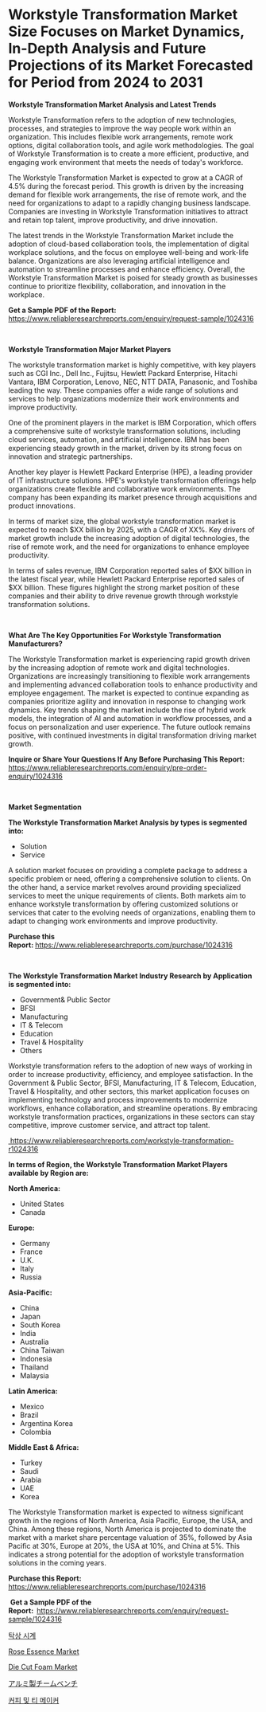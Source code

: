 <p><h1>Workstyle Transformation Market Size Focuses on Market Dynamics, In-Depth Analysis and Future Projections of its Market Forecasted for Period from 2024 to 2031</h1></p><p><strong>Workstyle Transformation Market Analysis and Latest Trends</strong></p>
<p><p>Workstyle Transformation refers to the adoption of new technologies, processes, and strategies to improve the way people work within an organization. This includes flexible work arrangements, remote work options, digital collaboration tools, and agile work methodologies. The goal of Workstyle Transformation is to create a more efficient, productive, and engaging work environment that meets the needs of today's workforce.</p><p>The Workstyle Transformation Market is expected to grow at a CAGR of 4.5% during the forecast period. This growth is driven by the increasing demand for flexible work arrangements, the rise of remote work, and the need for organizations to adapt to a rapidly changing business landscape. Companies are investing in Workstyle Transformation initiatives to attract and retain top talent, improve productivity, and drive innovation.</p><p>The latest trends in the Workstyle Transformation Market include the adoption of cloud-based collaboration tools, the implementation of digital workplace solutions, and the focus on employee well-being and work-life balance. Organizations are also leveraging artificial intelligence and automation to streamline processes and enhance efficiency. Overall, the Workstyle Transformation Market is poised for steady growth as businesses continue to prioritize flexibility, collaboration, and innovation in the workplace.</p></p>
<p><strong>Get a Sample PDF of the Report:&nbsp;</strong> <a href="https://www.reliableresearchreports.com/enquiry/request-sample/1024316">https://www.reliableresearchreports.com/enquiry/request-sample/1024316</a></p>
<p>&nbsp;</p>
<p><strong>Workstyle Transformation Major Market Players</strong></p>
<p><p>The workstyle transformation market is highly competitive, with key players such as CGI Inc., Dell Inc., Fujitsu, Hewlett Packard Enterprise, Hitachi Vantara, IBM Corporation, Lenovo, NEC, NTT DATA, Panasonic, and Toshiba leading the way. These companies offer a wide range of solutions and services to help organizations modernize their work environments and improve productivity.</p><p>One of the prominent players in the market is IBM Corporation, which offers a comprehensive suite of workstyle transformation solutions, including cloud services, automation, and artificial intelligence. IBM has been experiencing steady growth in the market, driven by its strong focus on innovation and strategic partnerships.</p><p>Another key player is Hewlett Packard Enterprise (HPE), a leading provider of IT infrastructure solutions. HPE's workstyle transformation offerings help organizations create flexible and collaborative work environments. The company has been expanding its market presence through acquisitions and product innovations.</p><p>In terms of market size, the global workstyle transformation market is expected to reach $XX billion by 2025, with a CAGR of XX%. Key drivers of market growth include the increasing adoption of digital technologies, the rise of remote work, and the need for organizations to enhance employee productivity.</p><p>In terms of sales revenue, IBM Corporation reported sales of $XX billion in the latest fiscal year, while Hewlett Packard Enterprise reported sales of $XX billion. These figures highlight the strong market position of these companies and their ability to drive revenue growth through workstyle transformation solutions.</p></p>
<p>&nbsp;</p>
<p><strong>What Are The Key Opportunities For Workstyle Transformation Manufacturers?</strong></p>
<p><p>The Workstyle Transformation market is experiencing rapid growth driven by the increasing adoption of remote work and digital technologies. Organizations are increasingly transitioning to flexible work arrangements and implementing advanced collaboration tools to enhance productivity and employee engagement. The market is expected to continue expanding as companies prioritize agility and innovation in response to changing work dynamics. Key trends shaping the market include the rise of hybrid work models, the integration of AI and automation in workflow processes, and a focus on personalization and user experience. The future outlook remains positive, with continued investments in digital transformation driving market growth.</p></p>
<p><strong>Inquire or Share Your Questions If Any Before Purchasing This Report:</strong> <a href="https://www.reliableresearchreports.com/enquiry/pre-order-enquiry/1024316">https://www.reliableresearchreports.com/enquiry/pre-order-enquiry/1024316</a></p>
<p>&nbsp;</p>
<p><strong>Market Segmentation</strong></p>
<p><strong>The Workstyle Transformation Market Analysis by types is segmented into:</strong></p>
<p><ul><li>Solution</li><li>Service</li></ul></p>
<p><p>A solution market focuses on providing a complete package to address a specific problem or need, offering a comprehensive solution to clients. On the other hand, a service market revolves around providing specialized services to meet the unique requirements of clients. Both markets aim to enhance workstyle transformation by offering customized solutions or services that cater to the evolving needs of organizations, enabling them to adapt to changing work environments and improve productivity.</p></p>
<p><strong>Purchase this Report:&nbsp;</strong><a href="https://www.reliableresearchreports.com/purchase/1024316">https://www.reliableresearchreports.com/purchase/1024316</a></p>
<p>&nbsp;</p>
<p><strong>The Workstyle Transformation Market Industry Research by Application is segmented into:</strong></p>
<p><ul><li>Government& Public Sector</li><li>BFSI</li><li>Manufacturing</li><li>IT & Telecom</li><li>Education</li><li>Travel & Hospitality</li><li>Others</li></ul></p>
<p><p>Workstyle transformation refers to the adoption of new ways of working in order to increase productivity, efficiency, and employee satisfaction. In the Government & Public Sector, BFSI, Manufacturing, IT & Telecom, Education, Travel & Hospitality, and other sectors, this market application focuses on implementing technology and process improvements to modernize workflows, enhance collaboration, and streamline operations. By embracing workstyle transformation practices, organizations in these sectors can stay competitive, improve customer service, and attract top talent.</p></p>
<p><a href="https://www.reliableresearchreports.com/workstyle-transformation-r1024316">&nbsp;https://www.reliableresearchreports.com/workstyle-transformation-r1024316</a></p>
<p><strong>In terms of Region, the Workstyle Transformation Market Players available by Region are:</strong></p>
<p>
    <p> <strong> North America: </strong>
        <ul>
            <li>United States</li>
            <li>Canada</li>
        </ul>
        </p> 
    <p> <strong> Europe: </strong>
        <ul>
            <li>Germany</li>
            <li>France</li>
            <li>U.K.</li>
            <li>Italy</li>
            <li>Russia</li>
        </ul>
        </p> 
    <p> <strong> Asia-Pacific: </strong>
        <ul>
            <li>China</li>
            <li>Japan</li>
            <li>South Korea</li>
            <li>India</li>
            <li>Australia</li>
            <li>China Taiwan</li>
            <li>Indonesia</li>
            <li>Thailand</li>
            <li>Malaysia</li>
        </ul>
        </p> 
    <p> <strong> Latin America: </strong>
        <ul>
            <li>Mexico</li>
            <li>Brazil</li>
            <li>Argentina Korea</li>
            <li>Colombia</li>
        </ul>
        </p> 
    <p> <strong> Middle East & Africa: </strong>
        <ul>
            <li>Turkey</li>
            <li>Saudi</li>
            <li>Arabia</li>
            <li>UAE</li>
            <li>Korea</li>
        </ul>
    </p>
    </p>
<p><p>The Workstyle Transformation market is expected to witness significant growth in the regions of North America, Asia Pacific, Europe, the USA, and China. Among these regions, North America is projected to dominate the market with a market share percentage valuation of 35%, followed by Asia Pacific at 30%, Europe at 20%, the USA at 10%, and China at 5%. This indicates a strong potential for the adoption of workstyle transformation solutions in the coming years.</p></p>
<p><strong>Purchase this Report: </strong><a href="https://www.reliableresearchreports.com/purchase/1024316">https://www.reliableresearchreports.com/purchase/1024316</a></p>
<p>&nbsp;<strong>Get a Sample PDF of the Report:&nbsp;&nbsp;</strong><a href="https://www.reliableresearchreports.com/enquiry/request-sample/1024316">https://www.reliableresearchreports.com/enquiry/request-sample/1024316</a></p>
<p><strong></strong></p>
<p><p><a href="https://github.com/darrellockm3ytan895656/Market-Research-Report-List-1/blob/main/552508749607.md">탁상 시계</a></p><p><a href="https://www.linkedin.com/pulse/insights-rose-essence-market-size-analysing-share-trends-8ec1f?trackingId=XQmX92ZYy20l%2FokT7YcgwA%3D%3D">Rose Essence Market</a></p><p><a href="https://www.linkedin.com/pulse/die-cut-foam-market-size-growth-forecast-from-2024-2031-hb7mf?trackingId=vNk%2Btebt37qv5XrkhmaaVQ%3D%3D">Die Cut Foam Market</a></p><p><a href="https://github.com/reliezer65/Market-Research-Report-List-1/blob/main/211181453760.md">アルミ製チームベンチ</a></p><p><a href="https://github.com/Penelolack456456/Market-Research-Report-List-1/blob/main/402228349606.md">커피 및 티 메이커</a></p></p>